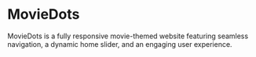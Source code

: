 # MovieDots
MovieDots is a fully responsive movie-themed website featuring seamless navigation, a dynamic home slider, and an engaging user experience.
